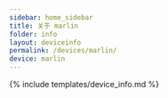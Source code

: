 ```yaml
---
sidebar: home_sidebar
title: 关于 marlin
folder: info
layout: deviceinfo
permalink: /devices/marlin/
device: marlin
---
```

{% include templates/device_info.md %}
